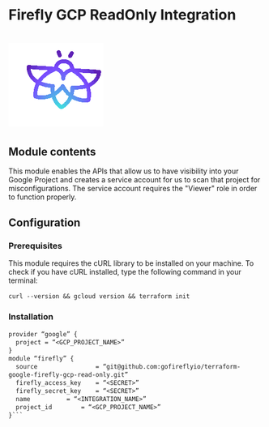 # Firefly GCP ReadOnly Integration
# ![Firefly Logo](firefly.gif)

## Module contents

This module enables the APIs that allow us to have visibility into your Google Project
and creates a service account for us to scan that project for misconfigurations.
The service account requires the "Viewer" role in order to function properly.

## Configuration

### Prerequisites

This module requires the cURL library to be installed on your machine.
To check if you have cURL installed, type the following command in your terminal:

```shell script
curl --version && gcloud version && terraform init
```

### Installation

```hcl-terraform
provider “google” {
  project = “<GCP_PROJECT_NAME>”
}
module “firefly” {
  source                = “git@github.com:gofireflyio/terraform-google-firefly-gcp-read-only.git”
  firefly_access_key    = “<SECRET>”
  firefly_secret_key    = “<SECRET>”
  name  		= “<INTEGRATION_NAME>”
  project_id	 	= “<GCP_PROJECT_NAME>”
}```
